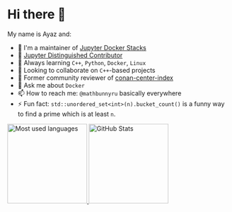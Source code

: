 # Hi there 👋

My name is Ayaz and:

- 🤝 I'm a maintainer of [Jupyter Docker Stacks](https://github.com/jupyter/docker-stacks)
- 🤩 [Jupyter Distinguished Contributor](https://jupyter.org/about#2022-cohort)
- 🌱 Always learning `C++`, `Python`, `Docker`, `Linux`
- 👯 Looking to collaborate on `C++`-based projects
- 🤝 Former community reviewer of [conan-center-index](https://github.com/conan-io/conan-center-index)
- 💬 Ask me about `Docker`
- 📫 How to reach me: `@mathbunnyru` basically everywhere
- ⚡ Fun fact: `std::unordered_set<int>(n).bucket_count()` is a funny way to find a prime which is at least `n`.

<a href="https://github.com/mathbunnyru">
  <img height="180em" src="https://github-readme-stats-mathbunnyru.vercel.app/api/top-langs/?username=mathbunnyru&layout=compact&langs_count=10&theme=solarized-light" alt="Most used languages"/>
  <img height="180em" src="https://github-readme-stats-mathbunnyru.vercel.app/api?username=mathbunnyru&show_icons=true&theme=solarized-light&include_all_commits=true&count_private=true" alt="GitHub Stats"/>
</a>
